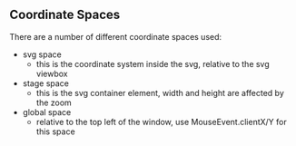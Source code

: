 ## Coordinate Spaces
There are a number of different coordinate spaces used:
- svg space
    - this is the coordinate system inside the svg, relative to the svg viewbox
- stage space
    - this is the svg container element, width and height are affected by the zoom
- global space
    - relative to the top left of the window, use MouseEvent.clientX/Y for this space
